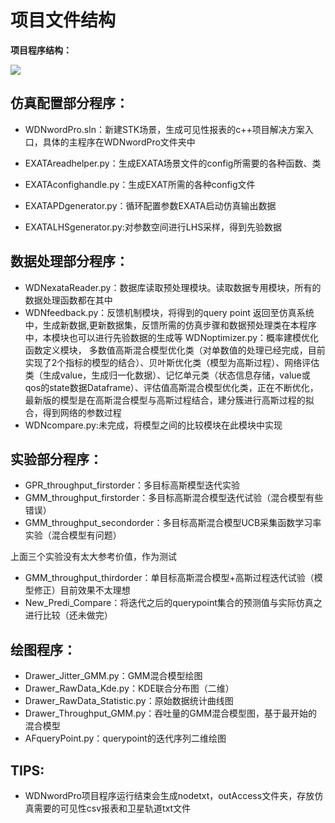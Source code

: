 # 项目文件结构

**项目程序结构：**

![](http://m.qpic.cn/psb?/V10dYaiX2qXpCo/YtlrpFay2ANFDQYQO.BN51feWjTZNGYPQZUInlgKr.I!/b/dEkBAAAAAAAA&bo=3QTPAAAAAAADFyQ!&rf=viewer_4&t=5)

## 仿真配置部分程序：

* WDNwordPro.sln：新建STK场景，生成可见性报表的c++项目解决方案入口，具体的主程序在WDNwordPro文件夹中

* EXATAreadhelper.py：生成EXATA场景文件的config所需要的各种函数、类

- EXATAconfighandle.py：生成EXAT所需的各种config文件


- EXATAPDgenerator.py：循环配置参数EXATA启动仿真输出数据
- EXATALHSgenerator.py:对参数空间进行LHS采样，得到先验数据

## 数据处理部分程序：
- WDNexataReader.py：数据库读取预处理模块。读取数据专用模块，所有的数据处理函数都在其中
- WDNfeedback.py：反馈机制模块，将得到的query point 返回至仿真系统中，生成新数据,更新数据集，反馈所需的仿真步骤和数据预处理类在本程序中，本模块也可以进行先验数据的生成等
	 WDNoptimizer.py：概率建模优化函数定义模块，	多数值高斯混合模型优化类（对单数值的处理已经完成，目前实现了2个指标的模型的结合）、贝叶斯优化类（模型为高斯过程）、网络评估类（生成value，生成归一化数据）、记忆单元类（状态信息存储，value或qos的state数据Dataframe）、评估值高斯混合模型优化类，正在不断优化，最新版的模型是在高斯混合模型与高斯过程结合，建分簇进行高斯过程的拟合，得到网络的参数过程
- WDNcompare.py:未完成，将模型之间的比较模块在此模块中实现

## 实验部分程序：

- GPR_throughput_firstorder：多目标高斯模型迭代实验
- GMM_throughput_firstorder：多目标高斯混合模型迭代试验（混合模型有些错误）
- GMM_throughput_secondorder：多目标高斯混合模型UCB采集函数学习率实验（混合模型有问题）

上面三个实验没有太大参考价值，作为测试

- GMM_throughput_thirdorder：单目标高斯混合模型+高斯过程迭代试验（模型修正）目前效果不太理想
- New_Predi_Compare：将迭代之后的querypoint集合的预测值与实际仿真之进行比较（还未做完）

## 绘图程序：

- Drawer_Jitter_GMM.py：GMM混合模型绘图
- Drawer_RawData_Kde.py：KDE联合分布图（二维）
- Drawer_RawData_Statistic.py：原始数据统计曲线图
- Drawer_Throughput_GMM.py：吞吐量的GMM混合模型图，基于最开始的混合模型
- AFqueryPoint.py：querypoint的迭代序列二维绘图



## TIPS:

- WDNwordPro项目程序运行结束会生成nodetxt，outAccess文件夹，存放仿真需要的可见性csv报表和卫星轨道txt文件





